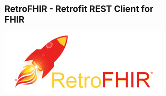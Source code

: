 # RetroFHIR - Retrofit REST Client for FHIR
![alt text](https://github.com/davidvaccaro/RetroFHIR/blob/master/logo.png "RetroFHIR")

